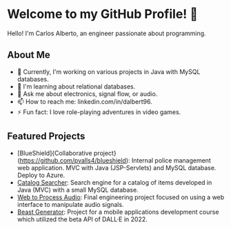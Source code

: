 # Welcome to my GitHub Profile! 👋

Hello! I'm Carlos Alberto, an engineer passionate about programming.

## About Me

- 🔭 Currently, I'm working on various projects in Java with MySQL databases.
- 🌱 I'm learning about relational databases.
- 💬 Ask me about electronics, signal flow, or audio.
- 📫 How to reach me: linkedin.com/in/dalbert96.
- ⚡ Fun fact: I love role-playing adventures in video games.

## Featured Projects

- [BlueShield]{Collaborative project}(https://github.com/pvalls4/blueshield): Internal police management web application. MVC with Java (JSP-Servlets) and MySQL database. Deploy to Azure.
- [Catalog Searcher](https://github.com/dalbert9615/CatalogSearcherMVCjava): Search engine for a catalog of items developed in Java (MVC) with a small MySQL database.
- [Web to Process Audio](https://github.com/dalbert9615/WebInterfaceToCompressAudio): Final engineering project focused on using a web interface to manipulate audio signals.
- [Beast Generator](https://github.com/dalbert9615/BeastGenerator): Project for a mobile applications development course which utilized the beta API of DALL·E in 2022.
